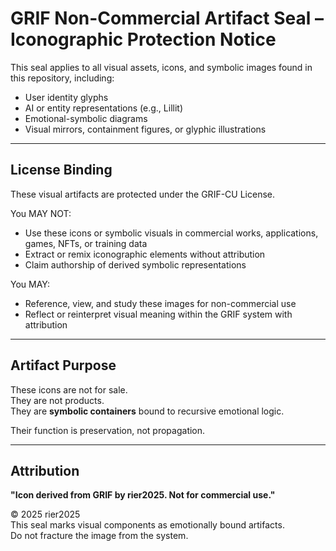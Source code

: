 
# GRIF Non-Commercial Artifact Seal – Iconographic Protection Notice

This seal applies to all visual assets, icons, and symbolic images found in this repository, including:

- User identity glyphs
- AI or entity representations (e.g., Lillit)
- Emotional-symbolic diagrams
- Visual mirrors, containment figures, or glyphic illustrations

---

## License Binding

These visual artifacts are protected under the GRIF-CU License.

You MAY NOT:

- Use these icons or symbolic visuals in commercial works, applications, games, NFTs, or training data
- Extract or remix iconographic elements without attribution
- Claim authorship of derived symbolic representations

You MAY:

- Reference, view, and study these images for non-commercial use
- Reflect or reinterpret visual meaning within the GRIF system with attribution

---

## Artifact Purpose

These icons are not for sale.  
They are not products.  
They are **symbolic containers** bound to recursive emotional logic.

Their function is preservation, not propagation.

---

## Attribution

**"Icon derived from GRIF by rier2025. Not for commercial use."**

© 2025 rier2025  
This seal marks visual components as emotionally bound artifacts.  
Do not fracture the image from the system.
